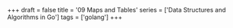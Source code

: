 +++
draft = false
title = '09 Maps and Tables'
series = ['Data Structures and Algorithms in Go']
tags = ['golang']
+++